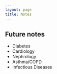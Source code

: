 ```yaml
---
layout: page
title: Notes
---
```


## Future notes

- Diabetes
- Cardiology
- Nephrology
- Asthma/COPD
- Infectious Diseases